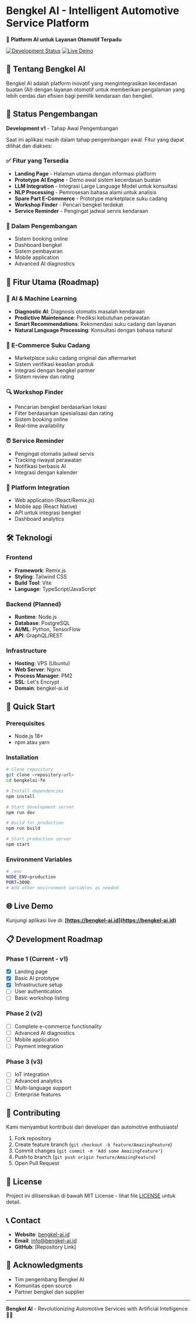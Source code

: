 # Bengkel AI - Intelligent Automotive Service Platform

🚗 **Platform AI untuk Layanan Otomotif Terpadu**

[![Development Status](https://img.shields.io/badge/Status-Development%20v1-orange)](https://bengkel-ai.id)
[![Live Demo](https://img.shields.io/badge/Demo-Live-green)](https://bengkel-ai.id)

## 🌟 Tentang Bengkel AI

Bengkel AI adalah platform inovatif yang mengintegrasikan kecerdasan buatan (AI) dengan layanan otomotif untuk memberikan pengalaman yang lebih cerdas dan efisien bagi pemilik kendaraan dan bengkel.

## 🚧 Status Pengembangan

**Development v1** - Tahap Awal Pengembangan

Saat ini aplikasi masih dalam tahap pengembangan awal. Fitur yang dapat dilihat dan diakses:

### ✅ Fitur yang Tersedia
- **Landing Page** - Halaman utama dengan informasi platform
- **Prototype AI Engine** - Demo awal sistem kecerdasan buatan
- **LLM Integration** - Integrasi Large Language Model untuk konsultasi
- **NLP Processing** - Pemrosesan bahasa alami untuk analisis
- **Spare Part E-Commerce** - Prototype marketplace suku cadang
- **Workshop Finder** - Pencari bengkel terdekat
- **Service Reminder** - Pengingat jadwal servis kendaraan

### 🔄 Dalam Pengembangan
- Sistem booking online
- Dashboard bengkel
- Sistem pembayaran
- Mobile application
- Advanced AI diagnostics

## 🎯 Fitur Utama (Roadmap)

### 🤖 AI & Machine Learning
- **Diagnostic AI**: Diagnosis otomatis masalah kendaraan
- **Predictive Maintenance**: Prediksi kebutuhan perawatan
- **Smart Recommendations**: Rekomendasi suku cadang dan layanan
- **Natural Language Processing**: Konsultasi dengan bahasa natural

### 🛒 E-Commerce Suku Cadang
- Marketplace suku cadang original dan aftermarket
- Sistem verifikasi keaslian produk
- Integrasi dengan bengkel partner
- Sistem review dan rating

### 🔍 Workshop Finder
- Pencarian bengkel berdasarkan lokasi
- Filter berdasarkan spesialisasi dan rating
- Sistem booking online
- Real-time availability

### ⏰ Service Reminder
- Pengingat otomatis jadwal servis
- Tracking riwayat perawatan
- Notifikasi berbasis AI
- Integrasi dengan kalender

### 📱 Platform Integration
- Web application (React/Remix.js)
- Mobile app (React Native)
- API untuk integrasi bengkel
- Dashboard analytics

## 🛠️ Teknologi

### Frontend
- **Framework**: Remix.js
- **Styling**: Tailwind CSS
- **Build Tool**: Vite
- **Language**: TypeScript/JavaScript

### Backend (Planned)
- **Runtime**: Node.js
- **Database**: PostgreSQL
- **AI/ML**: Python, TensorFlow
- **API**: GraphQL/REST

### Infrastructure
- **Hosting**: VPS (Ubuntu)
- **Web Server**: Nginx
- **Process Manager**: PM2
- **SSL**: Let's Encrypt
- **Domain**: bengkel-ai.id

## 🚀 Quick Start

### Prerequisites
- Node.js 18+
- npm atau yarn

### Installation

```bash
# Clone repository
git clone <repository-url>
cd bengkelai-fe

# Install dependencies
npm install

# Start development server
npm run dev

# Build for production
npm run build

# Start production server
npm start
```

### Environment Variables

```bash
# .env
NODE_ENV=production
PORT=3000
# Add other environment variables as needed
```

## 🌐 Live Demo

Kunjungi aplikasi live di: **[https://bengkel-ai.id](https://bengkel-ai.id)**

## 📋 Development Roadmap

### Phase 1 (Current - v1)
- [x] Landing page
- [x] Basic AI prototype
- [x] Infrastructure setup
- [ ] User authentication
- [ ] Basic workshop listing

### Phase 2 (v2)
- [ ] Complete e-commerce functionality
- [ ] Advanced AI diagnostics
- [ ] Mobile application
- [ ] Payment integration

### Phase 3 (v3)
- [ ] IoT integration
- [ ] Advanced analytics
- [ ] Multi-language support
- [ ] Enterprise features

## 🤝 Contributing

Kami menyambut kontribusi dari developer dan automotive enthusiasts!

1. Fork repository
2. Create feature branch (`git checkout -b feature/AmazingFeature`)
3. Commit changes (`git commit -m 'Add some AmazingFeature'`)
4. Push to branch (`git push origin feature/AmazingFeature`)
5. Open Pull Request

## 📄 License

Project ini dilisensikan di bawah MIT License - lihat file [LICENSE](LICENSE) untuk detail.

## 📞 Contact

- **Website**: [bengkel-ai.id](https://bengkel-ai.id)
- **Email**: info@bengkel-ai.id
- **GitHub**: [Repository Link]

## 🙏 Acknowledgments

- Tim pengembang Bengkel AI
- Komunitas open source
- Partner bengkel dan supplier

---

**Bengkel AI** - Revolutionizing Automotive Services with Artificial Intelligence 🚗🤖